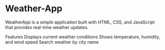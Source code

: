 # Weather-App
WeatherApp is a simple application built with HTML, CSS, and JavaScript that provides real-time weather updates.

Features
Displays current weather conditions
Shows temperature, humidity, and wind speed
Search weather by city name
